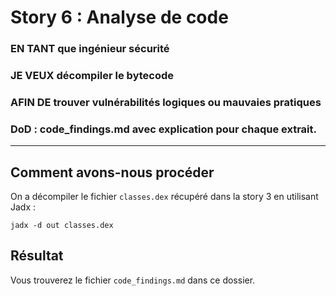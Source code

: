 # Story 6 : Analyse de code

### EN TANT que ingénieur sécurité

### JE VEUX décompiler le bytecode

### AFIN DE trouver vulnérabilités logiques ou mauvaies pratiques

### DoD : code_findings.md avec explication pour chaque extrait.

---

## Comment avons-nous procéder

On a décompiler le fichier `classes.dex` récupéré dans la story 3 en utilisant Jadx :

```
jadx -d out classes.dex
```

## Résultat

Vous trouverez le fichier `code_findings.md` dans ce dossier.